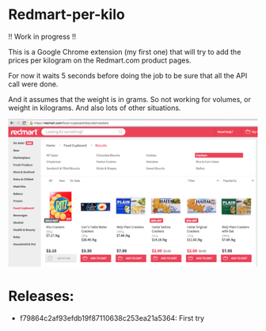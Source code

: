 Redmart-per-kilo
================

!! Work in progress !!

This is a Google Chrome extension (my first one) that will try to add the prices per kilogram on the Redmart.com product pages.

For now it waits 5 seconds before doing the job to be sure that all the API call were done.

And it assumes that the weight is in grams. So not working for volumes, or weight in kilograms. And also lots of other situations.

![alt tag](screenshot.png)


# Releases:

- f79864c2af93efdb19f87110638c253ea21a5364: First try
